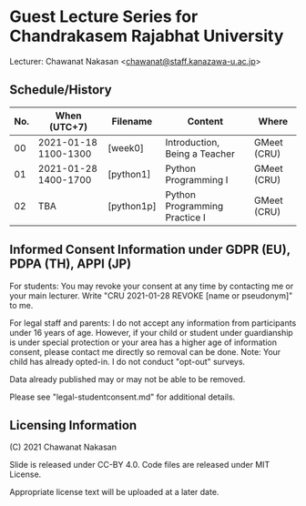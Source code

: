 # Guest Lecture Series for Chandrakasem Rajabhat University

Lecturer: Chawanat Nakasan \<chawanat@staff.kanazawa-u.ac.jp\>

## Schedule/History

| No. | When (UTC+7)         | Filename   | Content                          | Where       |
| --- | -------------------- | ---------- | -------------------------------- | ----------- |
|  00 | 2021-01-18 1100-1300 | [week0]    | Introduction, Being a Teacher    | GMeet (CRU) |
|  01 | 2021-01-28 1400-1700 | [python1]  | Python Programming I             | GMeet (CRU) |
|  02 | TBA                  | [python1p] | Python Programming Practice I    | GMeet (CRU) |

## Informed Consent Information under GDPR (EU), PDPA (TH), APPI (JP)

For students: You may revoke your consent at any time by contacting me or
your main lecturer. Write "CRU 2021-01-28 REVOKE \[name or pseudonym\]" to me.

For legal staff and parents: I do not accept any information from participants
under 16 years of age. However, if your child or student under guardianship is
under special protection or your area has a higher age of information consent,
please contact me directly so removal can be done. Note: Your child has already
opted-in. I do not conduct "opt-out" surveys.

Data already published may or may not be able to be removed.

Please see "legal-studentconsent.md" for additional details.

## Licensing Information

(C) 2021 Chawanat Nakasan

Slide is released under CC-BY 4.0. Code files are released under MIT License.

Appropriate license text will be uploaded at a later date.

